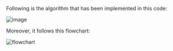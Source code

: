Following is the algorithm that has been implemented in this code:

![image](https://github.com/user-attachments/assets/7c5ee2c2-dc8f-47f2-a414-bd287cc1f710)

Moreover, it follows this flowchart:

![flowchart](https://github.com/user-attachments/assets/e926c96c-9402-4136-aa31-8f26ae99605b)
